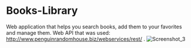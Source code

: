 # Books-Library
Web application that helps you search books, add them to your favorites and manage them.
Web API that was used: http://www.penguinrandomhouse.biz/webservices/rest/ .
![Screenshot_3](https://user-images.githubusercontent.com/33905101/155204492-7b30325e-213d-4435-a378-7d73342e4523.png)
